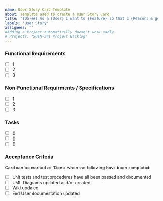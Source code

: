 ```yaml
---
name: User Story Card Template
about: Template used to create a User Story Card
title: "[US-##] As a {User} I want to {Feature} so that I {Reasons & goals of feature} [#]"
labels: 'User Story'
assignees: ''
#Adding a Project automatically doesn't work sadly.
# Projects: 'SOEN-341 Project Backlog'
---
```

<!-- Example USER STORY TITLE:
[US-01] As a FORUM USER I want to POST CAT PICTURES so that I CAN FARM UPDOOTS [3] -->

### **Functional Requirements**
<!-- Qualitative needs specified in a non-technical manner (aka *natural language*). -->
- [ ] 1 <!-- Example: User must be able to create account-->
- [ ] 2
- [ ] 3

### **Non-Functional Requirments / Specifications**
<!-- Quantitative PASS/FAIL performance metrics that must be met by the implementation. -->
- [ ] 1 <!-- Example: Page must load within 30 seconds -->
- [ ] 2
- [ ] 3

### **Tasks**
<!-- Break down of tasks required to complete this Feature. # of ideal hours go in the () -->
- [ ] () <!-- (# ideal hours) Name of task -->
- [ ] ()
- [ ] ()
<!-- (If a task is large/complex enough, an issue can be created and hyperlinked in the list above) -->

### **Acceptance Criteria**
Card can be marked as 'Done' when the following have been completed:
- [ ] Unit tests and test procedures have all been passed and documented
- [ ] UML Diagrams updated and/or created
- [ ] Wiki updated
- [ ] End User documentation updated
